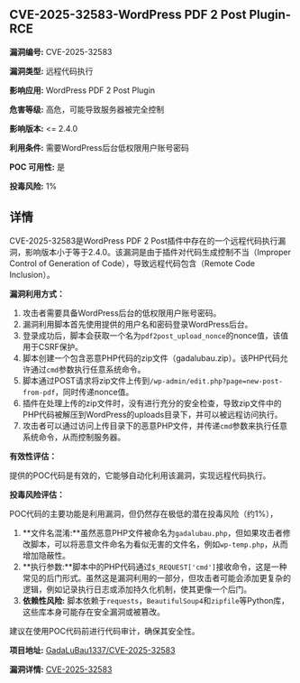 ## CVE-2025-32583-WordPress PDF 2 Post Plugin-RCE

**漏洞编号:** CVE-2025-32583

**漏洞类型:** 远程代码执行

**影响应用:** WordPress PDF 2 Post Plugin

**危害等级:** 高危，可能导致服务器被完全控制

**影响版本:** <= 2.4.0

**利用条件:** 需要WordPress后台低权限用户账号密码

**POC 可用性:** 是

**投毒风险:** 1%

## 详情

CVE-2025-32583是WordPress PDF 2 Post插件中存在的一个远程代码执行漏洞，影响版本小于等于2.4.0。该漏洞是由于插件对代码生成控制不当（Improper Control of Generation of Code），导致远程代码包含（Remote Code Inclusion）。

**漏洞利用方式：**

1.  攻击者需要具备WordPress后台的低权限用户账号密码。
2.  漏洞利用脚本首先使用提供的用户名和密码登录WordPress后台。
3.  登录成功后，脚本会获取一个名为`pdf2post_upload_nonce`的nonce值，该值用于CSRF保护。
4.  脚本创建一个包含恶意PHP代码的zip文件（gadalubau.zip）。该PHP代码允许通过`cmd`参数执行任意系统命令。
5.  脚本通过POST请求将zip文件上传到`/wp-admin/edit.php?page=new-post-from-pdf`，同时传递nonce值。
6.  插件在处理上传的zip文件时，没有进行充分的安全检查，导致zip文件中的PHP代码被解压到WordPress的uploads目录下，并可以被远程访问执行。
7.  攻击者可以通过访问上传目录下的恶意PHP文件，并传递`cmd`参数来执行任意系统命令，从而控制服务器。

**有效性评估：**

提供的POC代码是有效的，它能够自动化利用该漏洞，实现远程代码执行。

**投毒风险评估：**

POC代码的主要功能是利用漏洞，但仍然存在极低的潜在投毒风险（约1%），
1.  **文件名混淆:**虽然恶意PHP文件被命名为`gadalubau.php`，但如果攻击者修改脚本，可以将恶意文件命名为看似无害的文件名，例如`wp-temp.php`，从而增加隐蔽性。
2.  **执行参数:**脚本中的PHP代码通过`$_REQUEST['cmd']`接收命令，这是一种常见的后门形式。虽然这是漏洞利用的一部分，但攻击者可能会添加更复杂的逻辑，例如记录执行日志或添加持久化机制，使其更像一个后门。
3.  **依赖性风险:** 脚本依赖于`requests`，`BeautifulSoup4`和`zipfile`等Python库，这些库本身可能存在安全漏洞或被篡改。

建议在使用POC代码前进行代码审计，确保其安全性。

**项目地址:** [GadaLuBau1337/CVE-2025-32583](https://github.com/GadaLuBau1337/CVE-2025-32583)

**漏洞详情:** [CVE-2025-32583](https://nvd.nist.gov/vuln/detail/CVE-2025-32583)